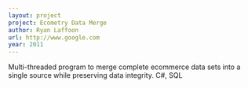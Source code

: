 ```yaml
---
layout: project
project: Ecometry Data Merge
author: Ryan Laffoon
url: http://www.google.com
year: 2011
---
```

Multi-threaded program to merge complete ecommerce data sets into a single source while preserving data integrity.
C#, SQL
